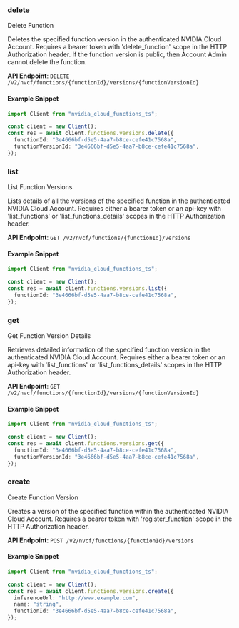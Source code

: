 
### delete <a name="delete"></a>
Delete Function

Deletes the specified function version in the authenticated NVIDIA Cloud  Account. Requires a bearer token with 'delete_function' scope in the HTTP  Authorization header. If the function version is public, then Account Admin  cannot delete the function. 

**API Endpoint**: `DELETE /v2/nvcf/functions/{functionId}/versions/{functionVersionId}`

#### Example Snippet

```typescript
import Client from "nvidia_cloud_functions_ts";

const client = new Client();
const res = await client.functions.versions.delete({
  functionId: "3e4666bf-d5e5-4aa7-b8ce-cefe41c7568a",
  functionVersionId: "3e4666bf-d5e5-4aa7-b8ce-cefe41c7568a",
});
```

### list <a name="list"></a>
List Function Versions

Lists details of all the versions of the specified function in the authenticated  NVIDIA Cloud Account. Requires either a bearer token or an api-key with  'list_functions' or 'list_functions_details' scopes in the HTTP Authorization  header. 

**API Endpoint**: `GET /v2/nvcf/functions/{functionId}/versions`

#### Example Snippet

```typescript
import Client from "nvidia_cloud_functions_ts";

const client = new Client();
const res = await client.functions.versions.list({
  functionId: "3e4666bf-d5e5-4aa7-b8ce-cefe41c7568a",
});
```

### get <a name="get"></a>
Get Function Version Details

Retrieves detailed information of the specified function version in the  authenticated NVIDIA Cloud Account. Requires either a bearer token or an  api-key with 'list_functions' or 'list_functions_details' scopes in the HTTP  Authorization header. 

**API Endpoint**: `GET /v2/nvcf/functions/{functionId}/versions/{functionVersionId}`

#### Example Snippet

```typescript
import Client from "nvidia_cloud_functions_ts";

const client = new Client();
const res = await client.functions.versions.get({
  functionId: "3e4666bf-d5e5-4aa7-b8ce-cefe41c7568a",
  functionVersionId: "3e4666bf-d5e5-4aa7-b8ce-cefe41c7568a",
});
```

### create <a name="create"></a>
Create Function Version

Creates a version of the specified function within the authenticated NVIDIA  Cloud Account. Requires a bearer token with 'register_function' scope in the  HTTP Authorization header. 

**API Endpoint**: `POST /v2/nvcf/functions/{functionId}/versions`

#### Example Snippet

```typescript
import Client from "nvidia_cloud_functions_ts";

const client = new Client();
const res = await client.functions.versions.create({
  inferenceUrl: "http://www.example.com",
  name: "string",
  functionId: "3e4666bf-d5e5-4aa7-b8ce-cefe41c7568a",
});
```
